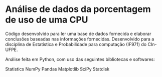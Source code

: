 # Análise de dados da porcentagem de uso de uma CPU 


Código desenvolvido para ler uma base de dados fornecida e elaborar conclusões baseadas nas informações fornecidas. Desenvolvido para a disciplina de Estatística e Probabilidade para computação (IF971) do CIn-UFPE.

Análise feita em Python, com uso das seguintes bibliotecas e softwares:

Statistics
NumPy
Pandas
Matplotlib
SciPy
Statdisk
